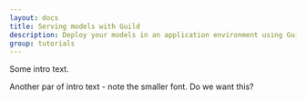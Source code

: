 ```yaml
---
layout: docs
title: Serving models with Guild
description: Deploy your models in an application environment using Guild
group: tutorials
---
```


Some intro text.

Another par of intro text - note the smaller font. Do we want this?
